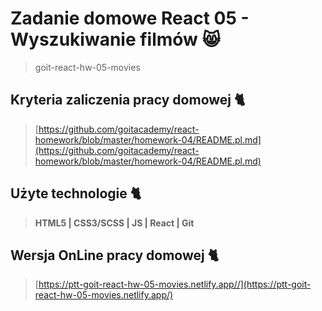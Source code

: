 # Zadanie domowe React 05 - Wyszukiwanie filmów 😸

> goit-react-hw-05-movies

## Kryteria zaliczenia pracy domowej 🐈

> [https://github.com/goitacademy/react-homework/blob/master/homework-04/README.pl.md](https://github.com/goitacademy/react-homework/blob/master/homework-04/README.pl.md)

## Użyte technologie 🐈

> **HTML5 | CSS3/SCSS | JS | React | Git**

## Wersja OnLine pracy domowej 🐈

> [https://ptt-goit-react-hw-05-movies.netlify.app//](https://ptt-goit-react-hw-05-movies.netlify.app/)
